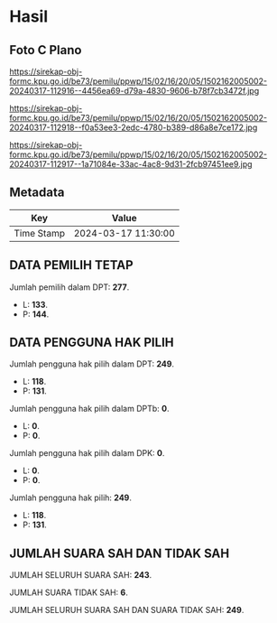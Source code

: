 # Hasil

## Foto C Plano

https://sirekap-obj-formc.kpu.go.id/be73/pemilu/ppwp/15/02/16/20/05/1502162005002-20240317-112916--4456ea69-d79a-4830-9606-b78f7cb3472f.jpg

https://sirekap-obj-formc.kpu.go.id/be73/pemilu/ppwp/15/02/16/20/05/1502162005002-20240317-112918--f0a53ee3-2edc-4780-b389-d86a8e7ce172.jpg

https://sirekap-obj-formc.kpu.go.id/be73/pemilu/ppwp/15/02/16/20/05/1502162005002-20240317-112917--1a71084e-33ac-4ac8-9d31-2fcb97451ee9.jpg


## Metadata

| Key        | Value               |
| ---------- | ------------------- |
| Time Stamp | 2024-03-17 11:30:00 |


## DATA PEMILIH TETAP

Jumlah pemilih dalam DPT: **277**.
 * L: **133**.
 * P: **144**.

## DATA PENGGUNA HAK PILIH

Jumlah pengguna hak pilih dalam DPT: **249**.
 * L: **118**.
 * P: **131**.

Jumlah pengguna hak pilih dalam DPTb: **0**.
 * L: **0**.
 * P: **0**.

Jumlah pengguna hak pilih dalam DPK: **0**.
 * L: **0**.
 * P: **0**.

Jumlah pengguna hak pilih: **249**.
 * L: **118**.
 * P: **131**.

## JUMLAH SUARA SAH DAN TIDAK SAH

JUMLAH SELURUH SUARA SAH: **243**.

JUMLAH SUARA TIDAK SAH: **6**.

JUMLAH SELURUH SUARA SAH DAN SUARA TIDAK SAH: **249**.



